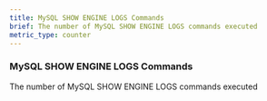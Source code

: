 ```yaml
---
title: MySQL SHOW ENGINE LOGS Commands
brief: The number of MySQL SHOW ENGINE LOGS commands executed
metric_type: counter
---
```

### MySQL SHOW ENGINE LOGS Commands

The number of MySQL SHOW ENGINE LOGS commands executed
